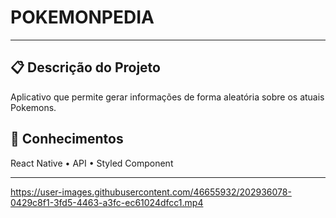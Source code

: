 # POKEMONPEDIA
---
## 📋 Descrição do Projeto
<p>Aplicativo que permite gerar informações de forma aleatória sobre os atuais Pokemons.</p>

## 🧠 Conhecimentos
<p>
 <a>React Native</a> •
 <a>API</a> • 
 <a>Styled Component</a>
</p>

---

https://user-images.githubusercontent.com/46655932/202936078-0429c8f1-3fd5-4463-a3fc-ec61024dfcc1.mp4
